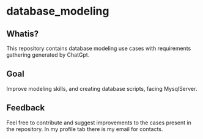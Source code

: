 # database_modeling

## Whatis?
<p>
  This repository contains database modeling use cases with requirements gathering generated by ChatGpt.
</p>

## Goal
<p>
  Improve modeling skills, and creating database scripts, facing MysqlServer.
</p>

## Feedback
<p>
  Feel free to contribute and suggest improvements to the cases present in the repository.
In my profile tab there is my email for contacts.
</p>
